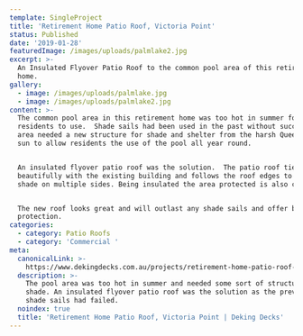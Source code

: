 ```yaml
---
template: SingleProject
title: 'Retirement Home Patio Roof, Victoria Point'
status: Published
date: '2019-01-28'
featuredImage: /images/uploads/palmlake2.jpg
excerpt: >-
  An Insulated Flyover Patio Roof to the common pool area of this retirement
  home.
gallery:
  - image: /images/uploads/palmlake.jpg
  - image: /images/uploads/palmlake2.jpg
content: >-
  The common pool area in this retirement home was too hot in summer for the
  residents to use.  Shade sails had been used in the past without success.  The
  area needed a new structure for shade and shelter from the harsh Queensland
  sun to allow residents the use of the pool all year round.


  An insulated flyover patio roof was the solution.  The patio roof ties in
  beautifully with the existing building and follows the roof edges to offer
  shade on multiple sides. Being insulated the area protected is also cooler. 


  The new roof looks great and will outlast any shade sails and offer better
  protection.
categories:
  - category: Patio Roofs
  - category: 'Commercial '
meta:
  canonicalLink: >-
    https://www.dekingdecks.com.au/projects/retirement-home-patio-roof-victoria-point/
  description: >-
    The pool area was too hot in summer and needed some sort of structure for
    shade. An insulated flyover patio roof was the solution as the previous
    shade sails had failed.
  noindex: true
  title: 'Retirement Home Patio Roof, Victoria Point | Deking Decks'
---
```


